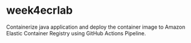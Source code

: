 # week4ecrlab
Containerize java application and deploy the container image to Amazon Elastic Container Registry using GitHub Actions Pipeline.
